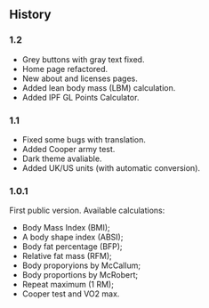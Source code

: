 ## History

### 1.2
- Grey buttons with gray text fixed.
- Home page refactored.
- New about and licenses pages.
- Added lean body mass (LBM) calculation.
- Added IPF GL Points Calculator.

### 1.1
- Fixed some bugs with translation.
- Added Cooper army test.
- Dark theme avaliable.
- Added UK/US units (with automatic conversion).

### 1.0.1
First public version. Available calculations: 
- Body Mass Index (BMI);
- A body shape index (ABSI);
- Body fat percentage (BFP);
- Relative fat mass (RFM);
- Body proporyions by McCallum;
- Body proportions by McRobert;
- Repeat maximum (1 RM);
- Cooper test and VO2 max.